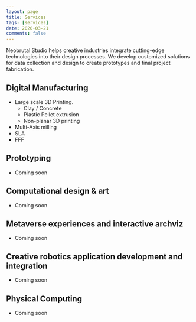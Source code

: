 ```yaml
---
layout: page
title: Services
tags: [services]
date: 2020-03-21
comments: false
---
```


Neobrutal Studio helps creative industries integrate cutting-edge technologies into their design processes. We develop customized solutions for data collection and design to create prototypes and final project fabrication.

## Digital Manufacturing


  - Large scale 3D Printing.
    - Clay / Concrete
    - Plastic Pellet extrusion
    - Non-planar 3D printing
  - Multi-Axis milling
  - SLA
  - FFF 


## Prototyping
  - Coming soon

## Computational design & art
  - Coming soon

## Metaverse experiences and interactive archviz
  - Coming soon

## Creative robotics application development and integration
  - Coming soon

## Physical Computing
  - Coming soon



